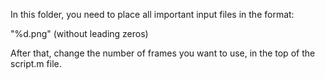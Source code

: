 In this folder, you need to place all important input files in the format:

"%d.png" (without leading zeros)

After that, change the number of frames you want to use, in the top of the script.m file.

